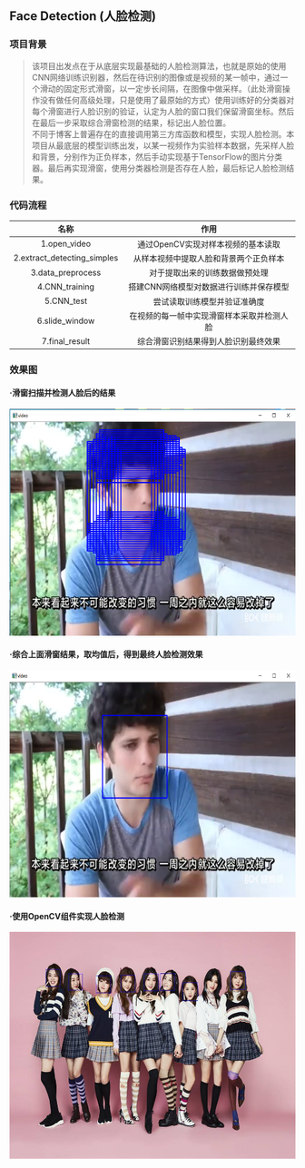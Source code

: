 ## Face Detection (人脸检测)

### 项目背景
>  该项目出发点在于从底层实现最基础的人脸检测算法，也就是原始的使用CNN网络训练识别器，然后在待识别的图像或是视频的某一帧中，通过一个滑动的固定形式滑窗，以一定步长间隔，在图像中做采样。（此处滑窗操作没有做任何高级处理，只是使用了最原始的方式）使用训练好的分类器对每个滑窗进行人脸识别的验证，认定为人脸的窗口我们保留滑窗坐标。然后在最后一步采取综合滑窗检测的结果，标记出人脸位置。<br>  不同于博客上普遍存在的直接调用第三方库函数和模型，实现人脸检测。本项目从最底层的模型训练出发，以某一视频作为实验样本数据，先采样人脸和背景，分别作为正负样本，然后手动实现基于TensorFlow的图片分类器。最后再实现滑窗，使用分类器检测是否存在人脸，最后标记人脸检测结果。
  
### 代码流程
|名称|作用|
|:-------------:|:-------------:|
|1.open_video|通过OpenCV实现对样本视频的基本读取|
|2.extract_detecting_simples|从样本视频中提取人脸和背景两个正负样本|
|3.data_preprocess|对于提取出来的训练数据做预处理|
|4.CNN_training|搭建CNN网络模型对数据进行训练并保存模型|
|5.CNN_test|尝试读取训练模型并验证准确度|
|6.slide_window|在视频的每一帧中实现滑窗样本采取并检测人脸|
|7.final_result|综合滑窗识别结果得到人脸识别最终效果|

### 效果图
#### ·滑窗扫描并检测人脸后的结果
<img width="600" height="400" src="./images/slide_window.png"/>

#### ·综合上面滑窗结果，取均值后，得到最终人脸检测效果
<img width="600" height="400" src="./images/final_result.png"/>

#### ·使用OpenCV组件实现人脸检测
<img width="600" height="400" src="./images/face_detection.jpg"/>